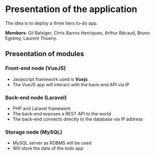 # Presentation of the application

The idea is to deploy a three tiers to-do app.

**Members**: Gil Balsiger, Chris Barros Henriques, Arthur Bécaud, Bruno Egremy, Laurent Thoeny.


## Presentation of modules


### Front-end node (VueJS)

- Javascript framework used is **Vuejs**
- The VueJS app will interact with the back-end API via IP


### Back-end node (Laravel)

- PHP and Laravel framework
- The back-end exposes a REST API to the world
- The back-end connects directly to the database via IP address

### Storage node (MySQL)

- MySQL server as RDBMS will be used
- Will store the data of the todo app

